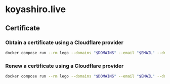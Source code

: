 # koyashiro.live

## Certificate

### Obtain a certificate using a Cloudflare provider

```sh
docker compose run --rm lego --domains "$DOMAINS" --email "$EMAIL" --dns cloudflare --path /etc/lego --accept-tos run
```

### Renew a certificate using a Cloudflare provider

```sh
docker compose run --rm lego --domains "$DOMAINS" --email "$EMAIL" --dns cloudflare --path /etc/lego renew --days 30
```
